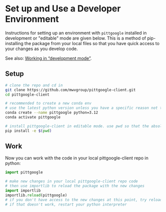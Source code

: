# Set up and Use a Developer Environment

Instructions for setting up an environment with `pittgoogle` installed in development or "editable" mode are given below.
This is a method of pip-installing the package from your local files so that you have quick access to your changes as you develop code.

See also: [Working in “development mode”](https://packaging.python.org/guides/distributing-packages-using-setuptools/#working-in-development-mode).

## Setup

```bash
# clone the repo and cd in
git clone https://github.com/mwvgroup/pittgoogle-client.git
cd pittgoogle-client

# recommended to create a new conda env
# use the latest python version unless you have a specific reason not to
conda create --name pittgoogle python=3.12
conda activate pittgoogle

# install pittgoogle-client in editable mode. use pwd so that the absolute path is registered.
pip install -e $(pwd)
```

## Work

Now you can work with the code in your local pittgoogle-client repo in python:

```python
import pittgoogle

# make new changes in your local pittgoogle-client repo code
# then use importlib to reload the package with the new changes
import importlib
importlib.reload(pittgoogle)
# if you don't have access to the new changes at this point, try reloading again
# if that doesn't work, restart your python interpreter
```
